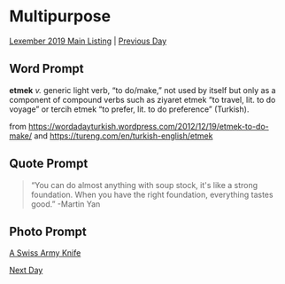 # Multipurpose
[Lexember 2019 Main Listing](toc_lex19.md) | [Previous Day](08)

## Word Prompt

**etmek** _v._ generic light verb, “to do/make,” not used by itself but only as a component of compound verbs such as ziyaret etmek “to travel, lit. to do voyage” or tercih etmek “to prefer, lit. to do preference” (Turkish).

from https://wordadayturkish.wordpress.com/2012/12/19/etmek-to-do-make/ and https://tureng.com/en/turkish-english/etmek

## Quote Prompt

> “You can do almost anything with soup stock, it's like a strong foundation. When you have the right foundation, everything tastes good.” -Martin Yan

## Photo Prompt

[A Swiss Army Knife](https://en.wikipedia.org/wiki/File:Victorinox_Swiss_Army_Knife.jpg)

[Next Day](10)
